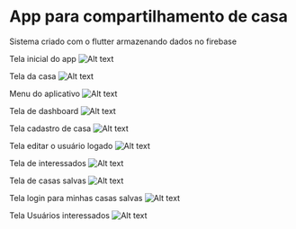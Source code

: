 # App para compartilhamento de casa 

Sistema criado com o flutter armazenando dados no firebase


Tela inicial do app
![Alt text](/tela-app/home.png)


Tela da casa
![Alt text](/tela-app/tela-casa.png)


Menu do aplicativo
![Alt text](/tela-app/menu.png)


Tela de dashboard
![Alt text](/tela-app/dashboard.png)

Tela cadastro de casa
![Alt text](/tela-app/casa-cadastro.png)

Tela editar o usuário logado
![Alt text](/tela-app/editar-usuario.png)

Tela de interessados
![Alt text](/tela-app/interessados.png)

Tela de casas salvas
![Alt text](/tela-app/salvos.png)

Tela login para minhas casas salvas
![Alt text](/tela-app/login-salvos.png)

Tela Usuários interessados
![Alt text](/tela-app/usuarios-interessados.png)



